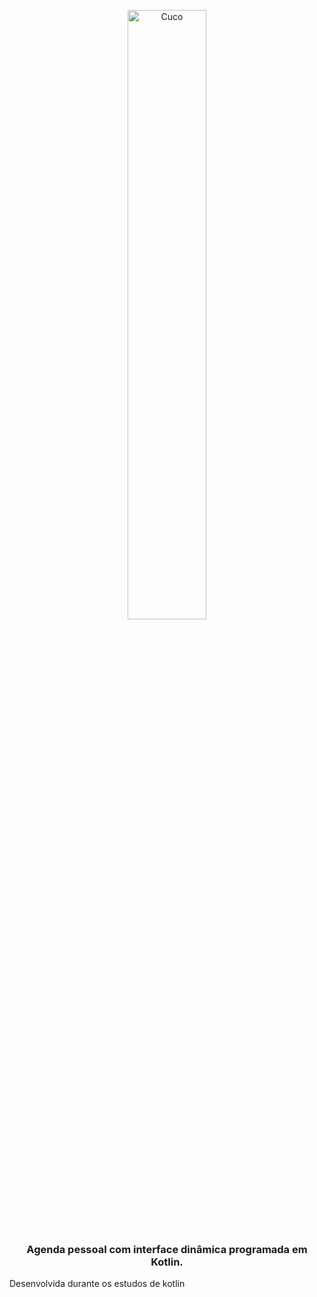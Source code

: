 
<p align="center">
  
<img src="https://user-images.githubusercontent.com/58194653/153776869-b01a45b3-738b-4e79-a480-45e36affc5aa.png" alt="Cuco" width="50%"/>

</p>
<h3 align="center"> Agenda pessoal com interface dinâmica programada em Kotlin.</h3>

Desenvolvida durante os estudos de kotlin 
